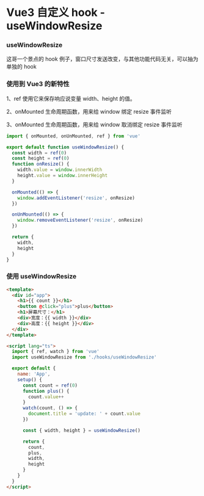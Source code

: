 # Vue3 自定义 hook - useWindowResize

### useWindowResize

这哥一个景点的 hook 例子，窗口尺寸发送改变，与其他功能代码无关，可以抽为单独的 hook

### 使用到 Vue3 的新特性

1、ref 使用它来保存响应说变量 width、height 的值。

2、onMounted 生命周期函数，用来给 window 绑定 resize 事件监听

3、onMounted 生命周期函数，用来给 window 取消绑定 resize 事件监听

```js
import { onMounted, onUnMounted, ref } from 'vue'

export default function useWindowResize() {
  const width = ref(0)
  const height = ref(0)
  function onResize() {
    width.value = window.innerWidth
    height.value = window.innerHeight
  }

  onMounted(() => {
    window.addEventListener('resize', onResize)
  })

  onUnMounted(() => {
    window.removeEventListener('resize', onResize)
  })

  return {
    width,
    height
  }
}
```

### 使用 useWindowResize

```html
<template>
  <div id="app">
    <h1>{{ count }}</h1>
    <button @click="plus">plus</button>
    <h1>屏幕尺寸：</h1>
    <div>宽度：{{ width }}</div>
    <div>高度：{{ height }}</div>
  </div>
</template>

<script lang="ts">
  import { ref, watch } from 'vue'
  import useWindowResize from './hooks/useWindowResize'

  export default {
    name: 'App',
    setup() {
      const count = ref(0)
      function plus() {
        count.value++
      }
      watch(count, () => {
        document.title = 'update: ' + count.value
      })

      const { width, height } = useWindowResize()

      return {
        count,
        plus,
        width,
        height
      }
    }
  }
</script>
```
